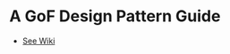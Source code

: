 # A GoF Design Pattern Guide
- [See Wiki](https://github.com/Zeppelin87/DesignPatternPlayground/wiki)
